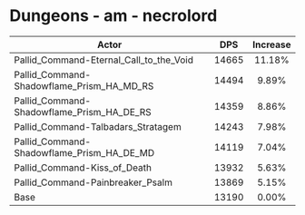 # Dungeons - am - necrolord
| Actor | DPS | Increase |
|---|:---:|:---:|
|Pallid_Command-Eternal_Call_to_the_Void|14665|11.18%|
|Pallid_Command-Shadowflame_Prism_HA_MD_RS|14494|9.89%|
|Pallid_Command-Shadowflame_Prism_HA_DE_RS|14359|8.86%|
|Pallid_Command-Talbadars_Stratagem|14243|7.98%|
|Pallid_Command-Shadowflame_Prism_HA_DE_MD|14119|7.04%|
|Pallid_Command-Kiss_of_Death|13932|5.63%|
|Pallid_Command-Painbreaker_Psalm|13869|5.15%|
|Base|13190|0.00%|
